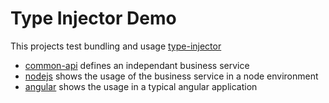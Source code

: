 # Type Injector Demo
This projects test bundling and usage [type-injector](https://github.com/e-hein/type-injector)

* [common-api]('./common-api') defines an independant business service
* [nodejs]('./nodejs') shows the usage of the business service in a node environment
* [angular]('./angular') shows the usage in a typical angular application
